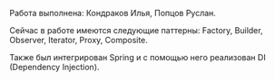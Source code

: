 Работа выполнена: Кондраков Илья, Попцов Руслан.

Сейчас в работе имеются следующие паттерны: Factory, Builder, Observer, Iterator, Proxy, Composite.

Также был интегрирован Spring и с помощью него реализован DI (Dependency Injection).
